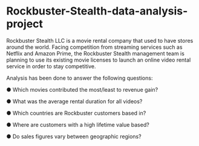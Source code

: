 # Rockbuster-Stealth-data-analysis-project
Rockbuster Stealth LLC is a movie rental company that used to have stores around the
world. Facing competition from streaming services such as Netflix and Amazon Prime,
the Rockbuster Stealth management team is planning to use its existing movie licenses to
launch an online video rental service in order to stay competitive.


Analysis has been done to answer the following questions:


● Which movies contributed the most/least to revenue gain?


● What was the average rental duration for all videos?


● Which countries are Rockbuster customers based in?


● Where are customers with a high lifetime value based?


● Do sales figures vary between geographic regions?

